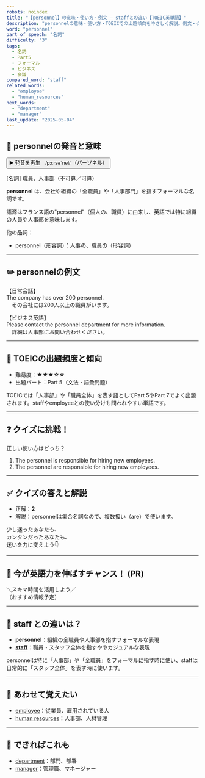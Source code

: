 ```yaml
---
robots: noindex
title: "【personnel】の意味・使い方・例文 ― staffとの違い【TOEIC英単語】"
description: "personnelの意味・使い方・TOEICでの出題傾向をやさしく解説。例文・クイズ付きでstaffとの違いもわかりやすく学べます。"
word: "personnel"
part_of_speech: "名詞"
difficulty: "3"
tags:
  - 名詞
  - Part5
  - フォーマル
  - ビジネス
  - 会議
compared_word: "staff"
related_words:
  - "employee"
  - "human_resources"
next_words:
  - "department"
  - "manager"
last_update: "2025-05-04"
---
```


## 🔰 personnelの発音と意味

<button class="play-audio" onclick="playTTS('personnel')">
  <span class="play-audio-main">
    ▶️ 発音を再生　/pɜːrsəˈnel/
  </span>
  <span class="play-audio-sub">
    （パーソネル）
  </span>
</button>

[名詞] 職員、人事部（不可算／可算）

**personnel** は、会社や組織の「全職員」や「人事部門」を指すフォーマルな名詞です。

語源はフランス語の"personnel"（個人の、職員）に由来し、英語では特に組織の人員や人事部を意味します。

他の品詞：  
- personnel（形容詞）：人事の、職員の（形容詞）

---

## ✏️ personnelの例文

【日常会話】  
The company has over 200 personnel.  
　その会社には200人以上の職員がいます。

【ビジネス英語】  
Please contact the personnel department for more information.  
　詳細は人事部にお問い合わせください。

---

## 🎯 TOEICの出題頻度と傾向

- 難易度：★★★☆☆
- 出題パート：Part 5（文法・語彙問題）

TOEICでは「人事部」や「職員全体」を表す語としてPart 5やPart 7でよく出題されます。staffやemployeeとの使い分けも問われやすい単語です。

---

## ❓ クイズに挑戦！

正しい使い方はどっち？

1. The personnel is responsible for hiring new employees.  
2. The personnel are responsible for hiring new employees.

---

## ✅ クイズの答えと解説

- 正解：**2**
- 解説：personnelは集合名詞なので、複数扱い（are）で使います。

少し迷ったあなたも、  
カンタンだったあなたも、  
迷いを力に変えよう👇️

---

## 🚀 今が英語力を伸ばすチャンス！ (PR)

<div class="info-center">
＼スキマ時間を活用しよう／<br>  
（おすすめ情報予定）
</div>

---

## 🤔  staff との違いは？

- **personnel**：組織の全職員や人事部を指すフォーマルな表現
- **[staff](/word/staff/)**：職員・スタッフ全体を指すややカジュアルな表現

personnelは特に「人事部」や「全職員」をフォーマルに指す時に使い、staffは日常的に「スタッフ全体」を表す時に使います。

---

## 🧩 あわせて覚えたい

- [employee](/word/employee/)：従業員、雇用されている人
- [human resources](/word/human_resources/)：人事部、人材管理

---

## 📖 できればこれも

- [department](/word/department/)：部門、部署
- [manager](/word/manager/)：管理職、マネージャー

<!-- cvid: aid03_bid06 -->
